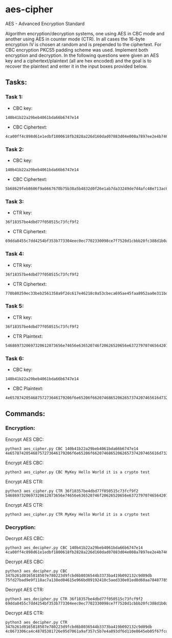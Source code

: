 # aes-cipher
AES - Advanced Encryption Standard

Algorithm encryption/decryption systems, one using AES in CBC mode and another using AES in counter mode (CTR).
In all cases the 16-byte encryption IV is chosen at random and is prepended to the ciphertext.
For CBC encryption PKCS5 padding scheme was used. Implement both encryption and decryption.
In the following questions were given an AES key and a ciphertext/plaintext (all are hex encoded) and the goal is to recover the plaintext and enter it in the input boxes provided below.

## Tasks:

### Task 1:
* CBC key:
```
140b41b22a29beb4061bda66b6747e14
```

* CBC Ciphertext:
```
4ca00ff4c898d61e1edbf1800618fb2828a226d160dad07883d04e008a7897ee2e4b7465d5290d0c0e6c6822236e1daafb94ffe0c5da05d9476be028ad7c1d81
```

### Task 2:
* CBC key:
```
140b41b22a29beb4061bda66b6747e14
```

* CBC Ciphertext:
```
5b68629feb8606f9a6667670b75b38a5b4832d0f26e1ab7da33249de7d4afc48e713ac646ace36e872ad5fb8a512428a6e21364b0c374df45503473c5242a253
```

### Task 3:
* CTR key:
```
36f18357be4dbd77f050515c73fcf9f2
```

* CTR Ciphertext:
```
69dda8455c7dd4254bf353b773304eec0ec7702330098ce7f7520d1cbbb20fc388d1b0adb5054dbd7370849dbf0b88d393f252e764f1f5f7ad97ef79d59ce29f5f51eeca32eabedd9afa9329
```

### Task 4:
* CTR key:
```
36f18357be4dbd77f050515c73fcf9f2
```

* CTR Ciphertext:
```
770b80259ec33beb2561358a9f2dc617e46218c0a53cbeca695ae45faa8952aa0e311bde9d4e01726d3184c34451
```

### Task 5:
* CTR key:
```
36f18357be4dbd77f050515c73fcf9f2
```

* CTR Plaintext:
```
5468697320697320612073656e74656e636520746f20626520656e63727970746564207573696e672041455320616e6420435452206d6f64652e
```

### Task 6:
* CBC key:
```
140b41b22a29beb4061bda66b6747e14
```

* CBC Plaintext:
```
4e657874205468757273646179206f6e65206f66207468652062657374207465616d7320696e2074686520776f726c642077696c6c2066616365206120626967206368616c6c656e676520696e20746865204c696265727461646f72657320646120416d6572696361204368616d70696f6e736869702e
```

## Commands:
### Encryption:
Encrypt AES CBC:
```
python3 aes_cipher.py CBC 140b41b22a29beb4061bda66b6747e14 4e657874205468757273646179206f6e65206f66207468652062657374207465616d7320696e2074686520776f726c642077696c6c2066616365206120626967206368616c6c656e676520696e20746865204c696265727461646f72657320646120416d6572696361204368616d70696f6e736869702e
```

Encrypt AES CBC:
```
python3 aes_cipher.py CBC MyKey Hello World it is a crypto test
```

Encrypt AES CTR:
```
python3 aes_cipher.py CTR 36f18357be4dbd77f050515c73fcf9f2 5468697320697320612073656e74656e636520746f20626520656e63727970746564207573696e672041455320616e6420435452206d6f64652e
```

Encrypt AES CTR:
```
python3 aes_cipher.py CTR MyKey Hello World it is a crypto test
```

### Decryption:
Decrypt AES CBC:
```
python3 aes_decipher.py CBC 140b41b22a29beb4061bda66b6747e14 4ca00ff4c898d61e1edbf1800618fb2828a226d160dad07883d04e008a7897ee2e4b7465d5290d0c0e6c6822236e1daafb94ffe0c5da05d9476be028ad7c1d81
```

Decrypt AES CBC:
```
python3 aes_decipher.py CBC 347b261d0165818507e780223d9fcbd6b8036544b3373ba419b092132c9d09db 75fd27bad9e9f118ac7a138ed04615e966bd09192410c5aed330e01ed8d60aa78487785478c0f63e7272e9e094dd26ac
```

Decrypt AES CTR:
```
python3 aes_decipher.py CTR 36f18357be4dbd77f050515c73fcf9f2 69dda8455c7dd4254bf353b773304eec0ec7702330098ce7f7520d1cbbb20fc388d1b0adb5054dbd7370849dbf0b88d393f252e764f1f5f7ad97ef79d59ce29f5f51eeca32eabedd9afa9329
```

Decrypt AES CTR:
```
python3 aes_decipher.py CTR 347b261d0165818507e780223d9fcbd6b8036544b3373ba419b092132c9d09db 4c0673306ca4c48785381726e95d7061a9af357c5b7e4a893df6d110e8645eb05f67fcd006bce408fe422fcf61f25f
```